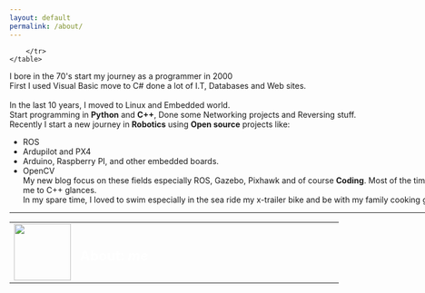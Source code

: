 ```yaml
---
layout: default
permalink: /about/
---
```

<section id="banner" style="height: 100px; width:1024px">
    <table >
        <tr>
            <td width="20%">
                <img style="height: 100px" src="{{ site.baseurl }}/images/blog.png" /></td>
            <td  style="color: #fff;text-align: left;vertical-align: middle">
                <h2>About: <em>me</em></h2>
            </td>
            
        </tr>
    </table>
</section>

I bore in the 70's start my journey as a programmer in 2000  
First I used Visual Basic move to C# done a lot of I.T, Databases and Web sites.  
&nbsp;  
In the last 10 years, I moved to Linux and Embedded world.  
Start programming in **Python** and **C++**, Done some Networking projects and Reversing stuff.
&nbsp;  
Recently I start a new journey in **Robotics** using **Open source** projects like:
- ROS
- Ardupilot and PX4
- Arduino, Raspberry PI, and other embedded boards.
- OpenCV
&nbsp;  
My new blog focus on these fields especially ROS, Gazebo, Pixhawk and of course **Coding**.
Most of the time I used Python but Gazebo and ROS force me to C++ glances.
&nbsp;  
In my spare time, I loved to swim especially in the sea ride my x-trailer bike and be with my family cooking good meals and enjoy my close's circle.


<hr/>

